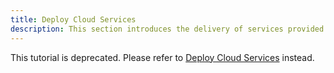 ```yaml
---
title: Deploy Cloud Services
description: This section introduces the delivery of services provided by cloud vendors through KubeVela and orchestrating your services in the Kubernetes cluster.
---
```


This tutorial is deprecated. Please refer to [Deploy Cloud Services](./cloud-resources-orchestration) instead.
